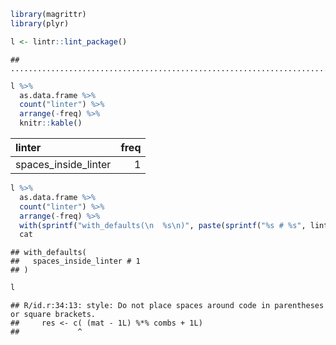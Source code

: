 

```r
library(magrittr)
library(plyr)

l <- lintr::lint_package()
```

```
## ............................................................................................
```

```r
l %>%
  as.data.frame %>%
  count("linter") %>%
  arrange(-freq) %>%
  knitr::kable()
```



|linter               | freq|
|:--------------------|----:|
|spaces_inside_linter |    1|

```r
l %>%
  as.data.frame %>%
  count("linter") %>%
  arrange(-freq) %>%
  with(sprintf("with_defaults(\n  %s\n)", paste(sprintf("%s # %s", linter, freq), collapse = "\n  , "))) %>%
  cat
```

```
## with_defaults(
##   spaces_inside_linter # 1
## )
```

```r
l
```

```
## R/id.r:34:13: style: Do not place spaces around code in parentheses or square brackets.
##     res <- c( (mat - 1L) %*% combs + 1L)
##             ^
```

